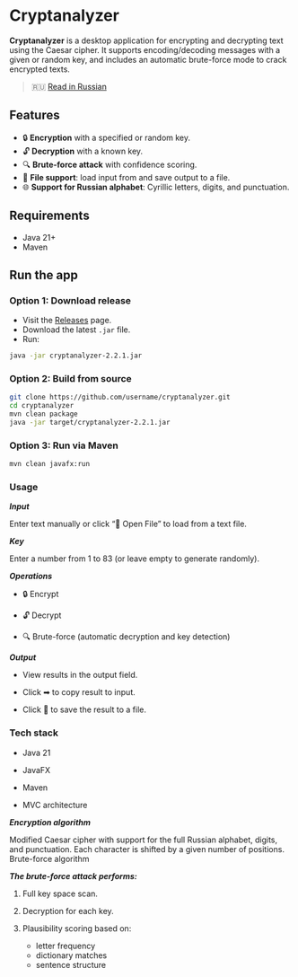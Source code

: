 # Cryptanalyzer

**Cryptanalyzer** is a desktop application for encrypting and decrypting text using the Caesar cipher. It supports encoding/decoding messages with a given or random key, and includes an automatic brute-force mode to crack encrypted texts.

> 🇷🇺 [Read in Russian](README.ru.md)

## Features

- 🔒 **Encryption** with a specified or random key.
- 🔓 **Decryption** with a known key.
- 🔍 **Brute-force attack** with confidence scoring.
- 📂 **File support**: load input from and save output to a file.
- 🌐 **Support for Russian alphabet**: Cyrillic letters, digits, and punctuation.

## Requirements

- Java 21+
- Maven

## Run the app

### Option 1: Download release

- Visit the [Releases](https://github.com/DunkTrain/cryptanalyzer/releases/tag/v.2.2.1) page.
- Download the latest `.jar` file.
- Run:

```bash
java -jar cryptanalyzer-2.2.1.jar
```

### Option 2: Build from source

```bash
git clone https://github.com/username/cryptanalyzer.git
cd cryptanalyzer
mvn clean package
java -jar target/cryptanalyzer-2.2.1.jar
```

### Option 3: Run via Maven

```bash
mvn clean javafx:run
```

### Usage

***Input***

Enter text manually or click “📂 Open File” to load from a text file.

***Key***

Enter a number from 1 to 83 (or leave empty to generate randomly).

***Operations***

- 🔒 Encrypt

- 🔓 Decrypt

- 🔍 Brute-force (automatic decryption and key detection)

***Output***

- View results in the output field.

- Click ➡ to copy result to input.

- Click 💾 to save the result to a file.

### Tech stack

- Java 21

- JavaFX

- Maven

- MVC architecture

***Encryption algorithm***

Modified Caesar cipher with support for the full Russian alphabet, digits, and punctuation. Each character is shifted by a given number of positions.
Brute-force algorithm

***The brute-force attack performs:***

1. Full key space scan.

2. Decryption for each key.

3. Plausibility scoring based on:

   - letter frequency
   - dictionary matches
   - sentence structure
